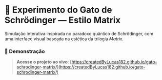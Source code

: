 # 🧪 Experimento do Gato de Schrödinger — Estilo Matrix

Simulação interativa inspirada no paradoxo quântico de Schrödinger, com uma interface visual baseada na estética da trilogia *Matrix*.

### 🔮 Demonstração

> **Acesse o projeto ao vivo**: [https://createdByLucas182.github.io/gato-schrodinger-matrix/](https://createdByLucas182.github.io/gato-schrodinger-matrix/)